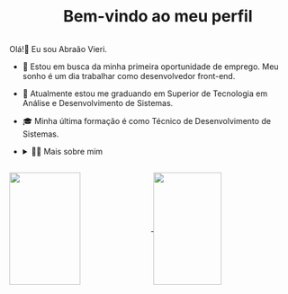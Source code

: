 <!--Title-->
<div id=user-content-toc>
  <ul align="center">
    <summary><h1 style="display: inline-block">Bem-vindo ao meu perfil</h1></summary>
</div>

<!-- Presentation -->
  Olá!👋 Eu sou Abraão Vieri.
  - 🔭 Estou em busca da minha primeira oportunidade de emprego. Meu sonho é um dia trabalhar como desenvolvedor front-end.
  - 📓 Atualmente estou me graduando em Superior de Tecnologia em Análise e Desenvolvimento de Sistemas.
  - 🎓 Minha última formação é como Técnico de Desenvolvimento de Sistemas.
  - <details> <summary>👨‍💻 Mais sobre mim</summary>
    
    - 💬 Tenho 20 anos, atualmente residindo em São Paulo, me esforço para aprimorar meu inglês enquanto ganho experiência com React.js, Sass, Bootstrap e ferramentas de design e prototipagem como Figma e Photoshop. Estou constantemente em busca de desafios para aprimorar minhas habilidades no mundo do desenvolvimento front-end.
    
    - ⚡ Gosto de ler, seja me aprofundando em um bom livro de filosofia ou explorando temas de desenvolvimento pessoal. Além disso, gosto de acompanhar os filmes e séries de TV atuais e não nego meu entusiasmo por jogos! Acredito sinceramente que os nossos interesses pessoais desempenham um papel vital na melhoria da nossa compreensão do mundo e na resolução dos desafios diários.
    </details>
    
##
<!-- GithubStats -->
<a href="https://github.com/abvieri/github-readme-stats">
  <img height=200 width=50% align="center" src="https://github-readme-stats.vercel.app/api?username=abvieri&theme=tokyonight&card_width=320"/>
</a>
<a href="https://github.com/abvieri/convoychat">
  <img height=200 width=49% align="center" src="https://github-readme-stats.vercel.app/api/top-langs?username=abvieri&layout=compact&theme=tokyonight&langs_count=8&card_width=320" />
</a>
